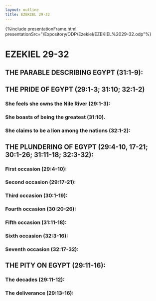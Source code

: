 ```yaml
---
layout: outline
title: EZEKIEL 29-32
---
```

{%include presentationFrame.html presentationSrc="/Expository/ODP/Ezekiel/EZEKIEL%2029-32.odp"%}

# EZEKIEL 29-32 
## THE PARABLE DESCRIBING EGYPT (31:1-9): 
## THE PRIDE OF EGYPT (29:1-3; 31:10; 32:1-2) 
###  She feels she owns the Nile River (29:1-3): 
###  She boasts of being the greatest (31:10). 
###  She claims to be a lion among the nations (32:1-2): 
## THE PLUNDERING OF EGYPT (29:4-10, 17-21; 30:1-26; 31:11-18; 32:3-32): 
###  First occasion (29:4-10): 
###  Second occasion (29:17-21): 
###  Third occasion (30:1-19): 
###  Fourth occasion (30:20-26): 
###  Fifth occasion (31:11-18): 
###  Sixth occasion (32:3-16): 
###  Seventh occasion (32:17-32): 
## THE PITY ON EGYPT (29:11-16): 
###  The decades (29:11-12): 
###  The deliverance (29:13-16): 
